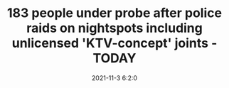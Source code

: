 ---
"title": "183 people under probe after police raids on nightspots including unlicensed 'KTV-concept' joints - TODAY"
"date": "2021-11-3 6:2:0"
"feed_name": "GOOGLENEWSINDUSTRIAL"
"feed_website": "https://news.google.com/search?q=industrial%2Bincident&hl=en-US&gl=US&ceid=US:en"
"feed_rss": "https://news.google.com/rss/search?q=industrial%2Bincident&hl=en-US&gl=US&ceid=US:en"
"link": "https://www.todayonline.com/singapore/183-people-under-probe-after-police-raids-nightspots-including-unlicensed-ktv-concept"
"source": "{'href': 'https://www.todayonline.com', 'title': 'TODAY'}"
"file": "_posts/2021-1-1-88cd0f07021af08c2bfbdab48cb1c3c9aa86ca51.md"
"accident": "1"
"drilling": "0"
"dead": "0"
"injured": "0"
"arrested": "0"
"place": "unknown place"
"where": "unknown site"
"causes": "unknown"
"place_uri": "unknown place"
---